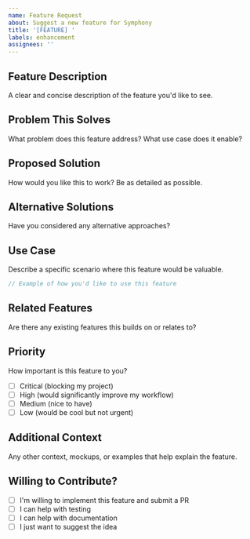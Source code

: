 ```yaml
---
name: Feature Request
about: Suggest a new feature for Symphony
title: '[FEATURE] '
labels: enhancement
assignees: ''
---
```


## Feature Description

A clear and concise description of the feature you'd like to see.

## Problem This Solves

What problem does this feature address? What use case does it enable?

## Proposed Solution

How would you like this to work? Be as detailed as possible.

## Alternative Solutions

Have you considered any alternative approaches?

## Use Case

Describe a specific scenario where this feature would be valuable.

```typescript
// Example of how you'd like to use this feature
```

## Related Features

Are there any existing features this builds on or relates to?

## Priority

How important is this feature to you?
- [ ] Critical (blocking my project)
- [ ] High (would significantly improve my workflow)
- [ ] Medium (nice to have)
- [ ] Low (would be cool but not urgent)

## Additional Context

Any other context, mockups, or examples that help explain the feature.

## Willing to Contribute?

- [ ] I'm willing to implement this feature and submit a PR
- [ ] I can help with testing
- [ ] I can help with documentation
- [ ] I just want to suggest the idea
